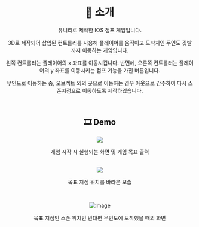 <div align="center">

# 📝 소개

유니티로 제작한 IOS 점프 게임입니다.

3D로 제작되어 삽입된 컨트롤러를 사용해 플레이어를 움직이고 도착지인 무인도 깃발까지 이동하는 게임입니다.

왼쪽 컨트롤러는 플레이어의 x 좌표를 이동시킵니다. 반면에, 오른쪽 컨트롤러는 플레이어의 y 좌표를 이동시키는 점프 기능을 가진 버튼입니다.

무인도로 이동하는 중, 오브젝트 외의 곳으로 이동하는 경우 아웃으로 간주하여 다시 스폰지점으로 이동하도록 제작하였습니다.

<br>

## 🎞 Demo

<img src="https://github.com/user-attachments/assets/65d14c51-4d8a-4cb8-9a32-382cccbffc82">

게임 시작 시 실행되는 화면 및 게임 목표 출력

<br>

<img src="https://github.com/user-attachments/assets/face7200-7768-4a84-a0d9-e34b159ef69a">

목표 지점 위치를 바라본 모습

<br>

![Image](https://github.com/user-attachments/assets/7efbe979-f69f-4f1e-8b44-b81ab4bb45f8)

목표 지점인 스폰 위치인 반대편 무인도에 도착했을 때의 화면

</div>
